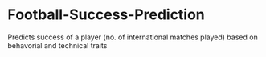 # Football-Success-Prediction
Predicts success of a player (no. of international matches played) based on behavorial and technical traits

